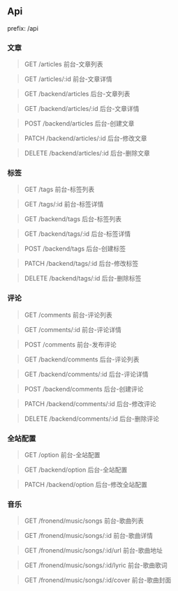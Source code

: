 ## Api

prefix: /api

### 文章

> GET /articles          前台-文章列表

> GET /articles/:id      前台-文章详情

> GET /backend/articles           后台-文章列表

> GET /backend/articles/:id       后台-文章详情

> POST /backend/articles          后台-创建文章

> PATCH /backend/articles/:id     后台-修改文章

> DELETE /backend/articles/:id    后台-删除文章


### 标签

> GET /tags          前台-标签列表

> GET /tags/:id      前台-标签详情

> GET /backend/tags           后台-标签列表

> GET /backend/tags/:id       后台-标签详情

> POST /backend/tags          后台-创建标签

> PATCH /backend/tags/:id     后台-修改标签

> DELETE /backend/tags/:id    后台-删除标签

### 评论

> GET /comments          前台-评论列表

> GET /comments/:id      前台-评论详情

> POST /comments         前台-发布评论

> GET /backend/comments           后台-评论列表

> GET /backend/comments/:id       后台-评论详情

> POST /backend/comments          后台-创建评论

> PATCH /backend/comments/:id     后台-修改评论

> DELETE /backend/comments/:id    后台-删除评论

### 全站配置

> GET /option            前台-全站配置

> GET /backend/option             后台-全站配置

> PATCH /backend/option           后台-修改全站配置

### 音乐

> GET /fronend/music/songs            前台-歌曲列表

> GET /fronend/music/songs/:id        前台-歌曲详情

> GET /fronend/music/songs/:id/url    前台-歌曲地址

> GET /fronend/music/songs/:id/lyric  前台-歌曲歌词

> GET /fronend/music/songs/:id/cover  前台-歌曲封面
